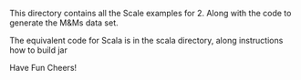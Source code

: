 This directory contains all the Scale examples for 2. Along with the code to generate the M&Ms data set.

The equivalent code for Scala is in the scala directory, along instructions how to build jar

Have Fun
Cheers!
